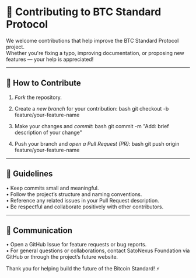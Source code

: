 # 🤝 Contributing to BTC Standard Protocol

We welcome contributions that help improve the BTC Standard Protocol project.  
Whether you're fixing a typo, improving documentation, or proposing new features — your help is appreciated!

---

## 🧱 How to Contribute

1. *Fork* the repository.
2. Create a *new branch* for your contribution:
   bash
   git checkout -b feature/your-feature-name
   
3. Make your changes and *commit*:
   bash
   git commit -m "Add: brief description of your change"
   
4. Push your branch and *open a Pull Request (PR)*:
   bash
   git push origin feature/your-feature-name
   

---

## 🧩 Guidelines

• Keep commits small and meaningful.  
• Follow the project’s structure and naming conventions.  
• Reference any related issues in your Pull Request description.  
• Be respectful and collaborate positively with other contributors.

---

## 🧭 Communication

• Open a GitHub Issue for feature requests or bug reports.  
• For general questions or collaborations, contact SatoNexus Foundation via GitHub or through the project’s future website.

Thank you for helping build the future of the Bitcoin Standard! ⚡
